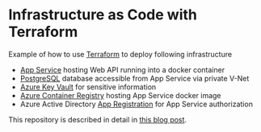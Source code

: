 # Infrastructure as Code with Terraform

Example of how to use [Terraform](https://www.terraform.io/) to deploy following infrastructure


- [App Service](https://azure.microsoft.com/en-us/services/app-service/) hosting Web API running into a docker container
- [PostgreSQL](https://www.postgresql.org/) database accessible from App Service via private V-Net
- [Azure Key Vault](https://azure.microsoft.com/en-us/services/key-vault/) for sensitive information
- [Azure Container Registry](https://azure.microsoft.com/en-us/services/container-registry/) hosting App Service docker image
- Azure Active Directory [App Registration](https://docs.microsoft.com/en-us/azure/active-directory/develop/howto-create-service-principal-portal) for App Service authorization



This repository is described in detail in [this blog post](https://medium.com/corrado-cavalli/how-to-setup-an-app-service-database-using-private-v-net-and-authorize-access-via-azure-active-589eb93dc982).

